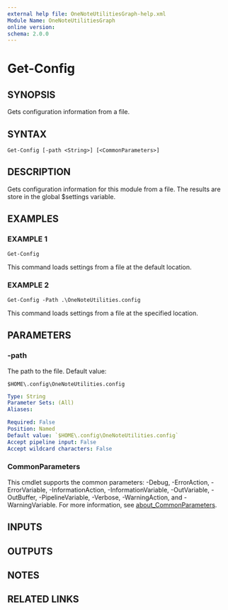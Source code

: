 ```yaml
---
external help file: OneNoteUtilitiesGraph-help.xml
Module Name: OneNoteUtilitiesGraph
online version:
schema: 2.0.0
---
```


# Get-Config

## SYNOPSIS
Gets configuration information from a file.

## SYNTAX

```
Get-Config [-path <String>] [<CommonParameters>]
```

## DESCRIPTION
Gets configuration information for this module from a file. 
The results are store in the global $settings variable.

## EXAMPLES

### EXAMPLE 1
```
Get-Config
```

This command loads settings from a file at the default location.

### EXAMPLE 2
```
Get-Config -Path .\OneNoteUtilities.config
```

This command loads settings from a file at the specified location.

## PARAMETERS

### -path
The path to the file. Default value:

`$HOME\.config\OneNoteUtilities.config`

```yaml
Type: String
Parameter Sets: (All)
Aliases:

Required: False
Position: Named
Default value: `$HOME\.config\OneNoteUtilities.config`
Accept pipeline input: False
Accept wildcard characters: False
```

### CommonParameters
This cmdlet supports the common parameters: -Debug, -ErrorAction, -ErrorVariable, -InformationAction, -InformationVariable, -OutVariable, -OutBuffer, -PipelineVariable, -Verbose, -WarningAction, and -WarningVariable. For more information, see [about_CommonParameters](http://go.microsoft.com/fwlink/?LinkID=113216).

## INPUTS

## OUTPUTS

## NOTES

## RELATED LINKS

